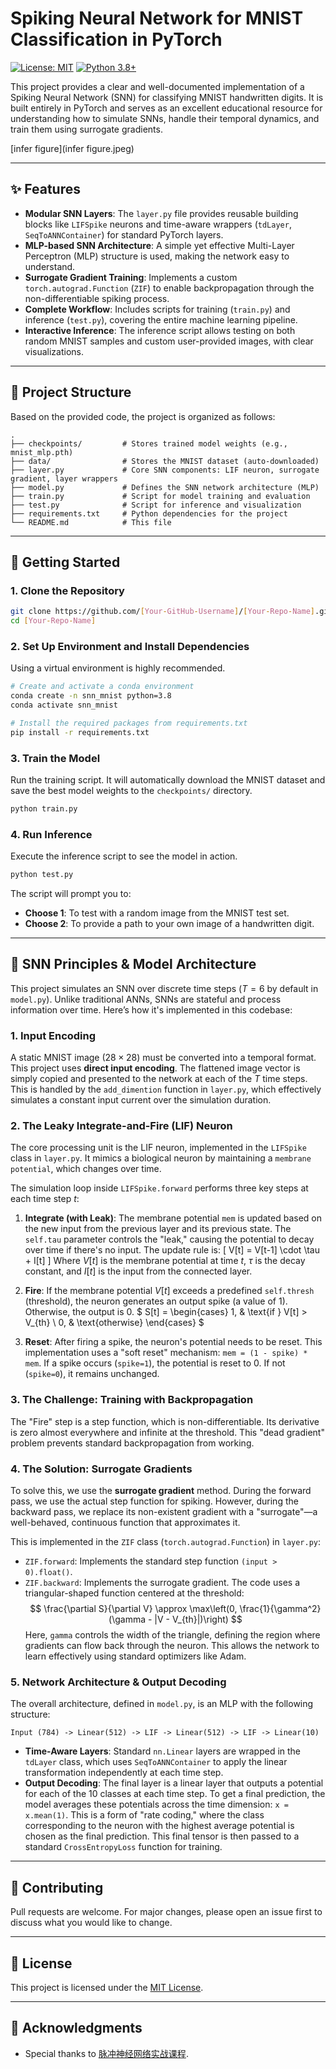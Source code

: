 # Spiking Neural Network for MNIST Classification in PyTorch

[![License: MIT](https://img.shields.io/badge/License-MIT-yellow.svg)](https://opensource.org/licenses/MIT)
[![Python 3.8+](https://img.shields.io/badge/python-3.8+-blue.svg)](https://www.python.org/downloads/release/python-380/)

This project provides a clear and well-documented implementation of a Spiking Neural Network (SNN) for classifying MNIST handwritten digits. It is built entirely in PyTorch and serves as an excellent educational resource for understanding how to simulate SNNs, handle their temporal dynamics, and train them using surrogate gradients.

[infer figure](infer figure.jpeg)

---

## ✨ Features

- **Modular SNN Layers**: The `layer.py` file provides reusable building blocks like `LIFSpike` neurons and time-aware wrappers (`tdLayer`, `SeqToANNContainer`) for standard PyTorch layers.
- **MLP-based SNN Architecture**: A simple yet effective Multi-Layer Perceptron (MLP) structure is used, making the network easy to understand.
- **Surrogate Gradient Training**: Implements a custom `torch.autograd.Function` (`ZIF`) to enable backpropagation through the non-differentiable spiking process.
- **Complete Workflow**: Includes scripts for training (`train.py`) and inference (`test.py`), covering the entire machine learning pipeline.
- **Interactive Inference**: The inference script allows testing on both random MNIST samples and custom user-provided images, with clear visualizations.

---

## 📂 Project Structure

Based on the provided code, the project is organized as follows:

```
.
├── checkpoints/         # Stores trained model weights (e.g., mnist_mlp.pth)
├── data/                # Stores the MNIST dataset (auto-downloaded)
├── layer.py             # Core SNN components: LIF neuron, surrogate gradient, layer wrappers
├── model.py             # Defines the SNN network architecture (MLP)
├── train.py             # Script for model training and evaluation
├── test.py              # Script for inference and visualization
├── requirements.txt     # Python dependencies for the project
└── README.md            # This file
```

---

## 🚀 Getting Started

### 1. Clone the Repository

```bash
git clone https://github.com/[Your-GitHub-Username]/[Your-Repo-Name].git
cd [Your-Repo-Name]
```

### 2. Set Up Environment and Install Dependencies

Using a virtual environment is highly recommended.

```bash
# Create and activate a conda environment
conda create -n snn_mnist python=3.8
conda activate snn_mnist

# Install the required packages from requirements.txt
pip install -r requirements.txt
```

### 3. Train the Model

Run the training script. It will automatically download the MNIST dataset and save the best model weights to the `checkpoints/` directory.

```bash
python train.py
```

### 4. Run Inference

Execute the inference script to see the model in action.

```bash
python test.py
```

The script will prompt you to:
- **Choose 1**: To test with a random image from the MNIST test set.
- **Choose 2**: To provide a path to your own image of a handwritten digit.

---

## 🧠 SNN Principles & Model Architecture

This project simulates an SNN over discrete time steps ($T=6$ by default in `model.py`). Unlike traditional ANNs, SNNs are stateful and process information over time. Here’s how it's implemented in this codebase:

### 1. Input Encoding

A static MNIST image ($28 \times 28$) must be converted into a temporal format. This project uses **direct input encoding**. The flattened image vector is simply copied and presented to the network at each of the $T$ time steps. This is handled by the `add_dimention` function in `layer.py`, which effectively simulates a constant input current over the simulation duration.

### 2. The Leaky Integrate-and-Fire (LIF) Neuron

The core processing unit is the LIF neuron, implemented in the `LIFSpike` class in `layer.py`. It mimics a biological neuron by maintaining a `membrane potential`, which changes over time.

The simulation loop inside `LIFSpike.forward` performs three key steps at each time step $t$:

1.  **Integrate (with Leak)**: The membrane potential `mem` is updated based on the new input from the previous layer and its previous state. The `self.tau` parameter controls the "leak," causing the potential to decay over time if there's no input. The update rule is:
    \[
    V[t] = V[t-1] \cdot \tau + I[t]
    \]
    Where $V[t]$ is the membrane potential at time $t$, $\tau$ is the decay constant, and $I[t]$ is the input from the connected layer.

2.  **Fire**: If the membrane potential $V[t]$ exceeds a predefined `self.thresh` (threshold), the neuron generates an output spike (a value of 1). Otherwise, the output is 0.
    $
    S[t] = \begin{cases} 1, & \text{if } V[t] > V_{th} \\ 0, & \text{otherwise} \end{cases}
    $

3.  **Reset**: After firing a spike, the neuron's potential needs to be reset. This implementation uses a "soft reset" mechanism: `mem = (1 - spike) * mem`. If a spike occurs (`spike=1`), the potential is reset to 0. If not (`spike=0`), it remains unchanged.

### 3. The Challenge: Training with Backpropagation

The "Fire" step is a step function, which is non-differentiable. Its derivative is zero almost everywhere and infinite at the threshold. This "dead gradient" problem prevents standard backpropagation from working.

### 4. The Solution: Surrogate Gradients

To solve this, we use the **surrogate gradient** method. During the forward pass, we use the actual step function for spiking. However, during the backward pass, we replace its non-existent gradient with a "surrogate"—a well-behaved, continuous function that approximates it.

This is implemented in the `ZIF` class (`torch.autograd.Function`) in `layer.py`:
-   `ZIF.forward`: Implements the standard step function `(input > 0).float()`.
-   `ZIF.backward`: Implements the surrogate gradient. The code uses a triangular-shaped function centered at the threshold:
    $$
    \frac{\partial S}{\partial V} \approx \max\left(0, \frac{1}{\gamma^2}(\gamma - |V - V_{th}|)\right)
    $$
    Here, `gamma` controls the width of the triangle, defining the region where gradients can flow back through the neuron. This allows the network to learn effectively using standard optimizers like Adam.

### 5. Network Architecture & Output Decoding

The overall architecture, defined in `model.py`, is an MLP with the following structure:

`Input (784) -> Linear(512) -> LIF -> Linear(512) -> LIF -> Linear(10)`

-   **Time-Aware Layers**: Standard `nn.Linear` layers are wrapped in the `tdLayer` class, which uses `SeqToANNContainer` to apply the linear transformation independently at each time step.
-   **Output Decoding**: The final layer is a linear layer that outputs a potential for each of the 10 classes at each time step. To get a final prediction, the model averages these potentials across the time dimension: `x = x.mean(1)`. This is a form of "rate coding," where the class corresponding to the neuron with the highest average potential is chosen as the final prediction. This final tensor is then passed to a standard `CrossEntropyLoss` function for training.

---

## 🤝 Contributing

Pull requests are welcome. For major changes, please open an issue first to discuss what you would like to change.

---

## 📄 License

This project is licensed under the [MIT License](LICENSE).

---

## 🙏 Acknowledgments

- Special thanks to [脉冲神经网络实战课程](https://space.bilibili.com/1765043733).

